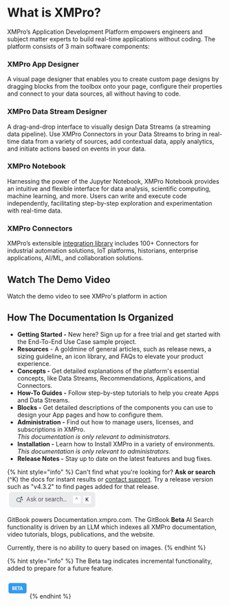 # What is XMPro?

XMPro’s Application Development Platform empowers engineers and subject matter experts to build real-time applications without coding. The platform consists of 3 main software components:

### XMPro App Designer

A visual page designer that enables you to create custom page designs by dragging blocks from the toolbox onto your page, configure their properties and connect to your data sources, all without having to code.

### XMPro Data Stream Designer

A drag-and-drop interface to visually design Data Streams (a streaming data pipeline). Use XMPro Connectors in your Data Streams to bring in real-time data from a variety of sources, add contextual data, apply analytics, and initiate actions based on events in your data.

### XMPro Notebook

Harnessing the power of the Jupyter Notebook, XMPro Notebook provides an intuitive and flexible interface for data analysis, scientific computing, machine learning, and more. Users can write and execute code independently, facilitating step-by-step exploration and experimentation with real-time data.&#x20;

### XMPro Connectors

XMPro’s extensible [integration library](https://documentation.xmpro.com/resources/integrations) includes 100+ Connectors for industrial automation solutions, IoT platforms, historians, enterprise applications, AI/ML, and collaboration solutions.&#x20;

## Watch The Demo Video

<!-- embeded video removed -->
Watch the demo video to see XMPro's platform in action
<!-- embeded video removed -->

## How The Documentation Is Organized

* **Getting Started -** New here? Sign up for a free trial and get started with the End-To-End Use Case sample project.
* **Resources** - A goldmine of general articles, such as release news, a sizing guideline, an icon library, and FAQs to elevate your product experience.&#x20;
* **Concepts -** Get detailed explanations of the platform's essential concepts, like Data Streams, Recommendations, Applications, and Connectors.&#x20;
* **How-To Guides -** Follow step-by-step tutorials to help you create Apps and Data Streams.&#x20;
* **Blocks -** Get detailed descriptions of the components you can use to design your App pages and how to configure them.
* **Administration -** Find out how to manage users, licenses, and subscriptions in XMPro. \
  _This documentation is only relevant to administrators._
* **Installation -** Learn how to Install XMPro in a variety of environments. \
  _This documentation is only relevant to administrators._
* **Release Notes -** Stay up to date on the latest features and bug fixes.&#x20;

{% hint style="info" %}
Can't find what you're looking for? **Ask or search** (^K) the docs for instant results or [contact support](https://xmpro.com/support/). Try a release version such as "v4.3.2" to find pages added for that release.\
<picture><source srcset=".gitbook/assets/What is XMPro_Search_Dark.png" media="(prefers-color-scheme: dark)"><img src=".gitbook/assets/What is XMPro_Search_Light.png" alt=""></picture>

GitBook powers Documentation.xmpro.com. The GitBook **Beta** AI Search functionality is driven by an LLM which indexes all XMPro documentation, video tutorials, blogs, publications, and the website.&#x20;

Currently, there is no ability to query based on images.
{% endhint %}

{% hint style="info" %}
The Beta tag indicates incremental functionality, added to prepare for a future feature.

<img src=".gitbook/assets/beta-icon.png" alt="" data-size="original">
{% endhint %}
